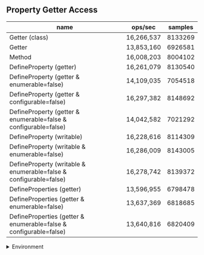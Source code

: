 ## Property Getter Access

|name|ops/sec|samples|
|-|-|-|
|Getter (class)|16,266,537|8133269|
|Getter|13,853,160|6926581|
|Method|16,008,203|8004102|
|DefineProperty (getter)|16,261,079|8130540|
|DefineProperty (getter & enumerable=false)|14,109,035|7054518|
|DefineProperty (getter & configurable=false)|16,297,382|8148692|
|DefineProperty (getter & enumerable=false & configurable=false)|14,042,582|7021292|
|DefineProperty (writable)|16,228,616|8114309|
|DefineProperty (writable & enumerable=false)|16,286,009|8143005|
|DefineProperty (writable & enumerable=false & configurable=false)|16,278,742|8139372|
|DefineProperties (getter)|13,596,955|6798478|
|DefineProperties (getter & enumerable=false)|13,637,369|6818685|
|DefineProperties (getter & enumerable=false & configurable=false)|13,640,816|6820409|


<details>
<summary>Environment</summary>

* __Machine:__ linux x64 | 4 vCPUs | 15.2GB Mem
* __Run:__ Mon Jun 24 2024 00:41:47 GMT+0000 (Coordinated Universal Time)
</details>

<!--
{"environment":{"platform":"linux","arch":"x64","cpus":4,"totalMemory":15.245216369628906},"benchmarks":[{"name":"Getter (class)","opsSec":16266537.316842366,"samples":8133269},{"name":"Getter","opsSec":13853160.448494794,"samples":6926581},{"name":"Method","opsSec":16008203.071585521,"samples":8004102},{"name":"DefineProperty (getter)","opsSec":16261079.90247419,"samples":8130540},{"name":"DefineProperty (getter & enumerable=false)","opsSec":14109035.97178664,"samples":7054518},{"name":"DefineProperty (getter & configurable=false)","opsSec":16297382.109421926,"samples":8148692},{"name":"DefineProperty (getter & enumerable=false & configurable=false)","opsSec":14042582.399194617,"samples":7021292},{"name":"DefineProperty (writable)","opsSec":16228616.506920254,"samples":8114309},{"name":"DefineProperty (writable & enumerable=false)","opsSec":16286009.088555045,"samples":8143005},{"name":"DefineProperty (writable & enumerable=false & configurable=false)","opsSec":16278742.371978343,"samples":8139372},{"name":"DefineProperties (getter)","opsSec":13596955.102441777,"samples":6798478},{"name":"DefineProperties (getter & enumerable=false)","opsSec":13637369.236490034,"samples":6818685},{"name":"DefineProperties (getter & enumerable=false & configurable=false)","opsSec":13640816.963372394,"samples":6820409}]}-->
